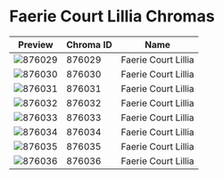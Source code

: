 # Faerie Court Lillia Chromas

| Preview | Chroma ID | Name |
|---------|-----------|------|
| ![876029](https://raw.communitydragon.org/latest/plugins/rcp-be-lol-game-data/global/default/v1/champion-chroma-images/876/876029.png) | 876029 | Faerie Court Lillia |
| ![876030](https://raw.communitydragon.org/latest/plugins/rcp-be-lol-game-data/global/default/v1/champion-chroma-images/876/876030.png) | 876030 | Faerie Court Lillia |
| ![876031](https://raw.communitydragon.org/latest/plugins/rcp-be-lol-game-data/global/default/v1/champion-chroma-images/876/876031.png) | 876031 | Faerie Court Lillia |
| ![876032](https://raw.communitydragon.org/latest/plugins/rcp-be-lol-game-data/global/default/v1/champion-chroma-images/876/876032.png) | 876032 | Faerie Court Lillia |
| ![876033](https://raw.communitydragon.org/latest/plugins/rcp-be-lol-game-data/global/default/v1/champion-chroma-images/876/876033.png) | 876033 | Faerie Court Lillia |
| ![876034](https://raw.communitydragon.org/latest/plugins/rcp-be-lol-game-data/global/default/v1/champion-chroma-images/876/876034.png) | 876034 | Faerie Court Lillia |
| ![876035](https://raw.communitydragon.org/latest/plugins/rcp-be-lol-game-data/global/default/v1/champion-chroma-images/876/876035.png) | 876035 | Faerie Court Lillia |
| ![876036](https://raw.communitydragon.org/latest/plugins/rcp-be-lol-game-data/global/default/v1/champion-chroma-images/876/876036.png) | 876036 | Faerie Court Lillia |